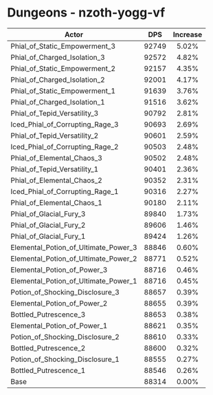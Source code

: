 # Dungeons - nzoth-yogg-vf
| Actor | DPS | Increase |
|---|:---:|:---:|
|Phial_of_Static_Empowerment_3|92749|5.02%|
|Phial_of_Charged_Isolation_3|92572|4.82%|
|Phial_of_Static_Empowerment_2|92157|4.35%|
|Phial_of_Charged_Isolation_2|92001|4.17%|
|Phial_of_Static_Empowerment_1|91639|3.76%|
|Phial_of_Charged_Isolation_1|91516|3.62%|
|Phial_of_Tepid_Versatility_3|90792|2.81%|
|Iced_Phial_of_Corrupting_Rage_3|90693|2.69%|
|Phial_of_Tepid_Versatility_2|90601|2.59%|
|Iced_Phial_of_Corrupting_Rage_2|90503|2.48%|
|Phial_of_Elemental_Chaos_3|90502|2.48%|
|Phial_of_Tepid_Versatility_1|90401|2.36%|
|Phial_of_Elemental_Chaos_2|90352|2.31%|
|Iced_Phial_of_Corrupting_Rage_1|90316|2.27%|
|Phial_of_Elemental_Chaos_1|90180|2.11%|
|Phial_of_Glacial_Fury_3|89840|1.73%|
|Phial_of_Glacial_Fury_2|89606|1.46%|
|Phial_of_Glacial_Fury_1|89424|1.26%|
|Elemental_Potion_of_Ultimate_Power_3|88846|0.60%|
|Elemental_Potion_of_Ultimate_Power_2|88771|0.52%|
|Elemental_Potion_of_Power_3|88716|0.46%|
|Elemental_Potion_of_Ultimate_Power_1|88716|0.45%|
|Potion_of_Shocking_Disclosure_3|88657|0.39%|
|Elemental_Potion_of_Power_2|88655|0.39%|
|Bottled_Putrescence_3|88653|0.38%|
|Elemental_Potion_of_Power_1|88621|0.35%|
|Potion_of_Shocking_Disclosure_2|88610|0.33%|
|Bottled_Putrescence_2|88600|0.32%|
|Potion_of_Shocking_Disclosure_1|88555|0.27%|
|Bottled_Putrescence_1|88546|0.26%|
|Base|88314|0.00%|
